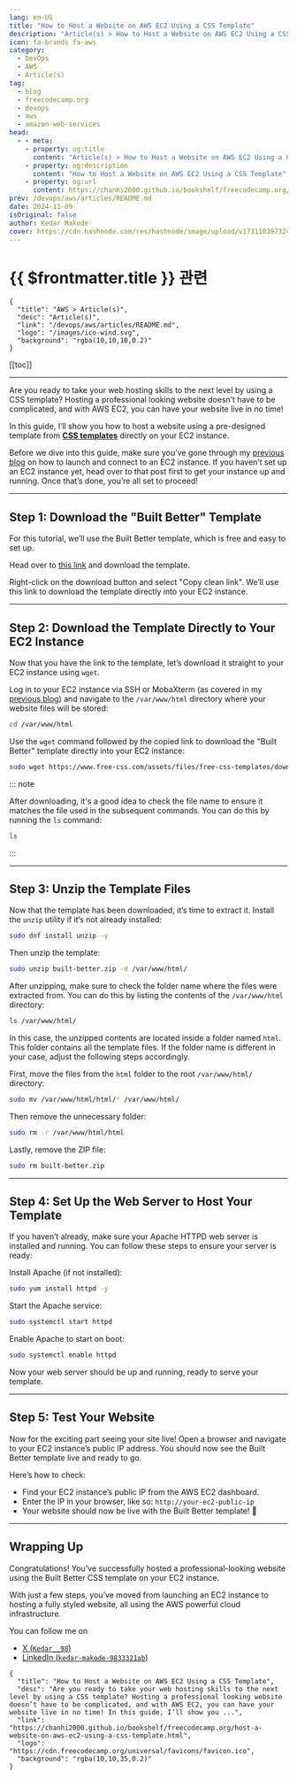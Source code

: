 ```yaml
---
lang: en-US
title: "How to Host a Website on AWS EC2 Using a CSS Template"
description: "Article(s) > How to Host a Website on AWS EC2 Using a CSS Template"
icon: fa-brands fa-aws
category:
  - DevOps
  - AWS
  - Article(s)
tag:
  - blog
  - freecodecamp.org
  - devops
  - aws
  - amazon-web-services
head:
  - - meta:
    - property: og:title
      content: "Article(s) > How to Host a Website on AWS EC2 Using a CSS Template"
    - property: og:description
      content: "How to Host a Website on AWS EC2 Using a CSS Template"
    - property: og:url
      content: https://chanhi2000.github.io/bookshelf/freecodecamp.org/host-a-website-on-aws-ec2-using-a-css-template.html
prev: /devops/aws/articles/README.md
date: 2024-11-09
isOriginal: false
author: Kedar Makode
cover: https://cdn.hashnode.com/res/hashnode/image/upload/v1731103973241/e1277a4c-3456-4f11-b809-24caf56ae13a.png
---
```


# {{ $frontmatter.title }} 관련

```component VPCard
{
  "title": "AWS > Article(s)",
  "desc": "Article(s)",
  "link": "/devops/aws/articles/README.md",
  "logo": "/images/ico-wind.svg",
  "background": "rgba(10,10,10,0.2)"
}
```

[[toc]]

---

<SiteInfo
  name="How to Host a Website on AWS EC2 Using a CSS Template"
  desc="Are you ready to take your web hosting skills to the next level by using a CSS template? Hosting a professional looking website doesn’t have to be complicated, and with AWS EC2, you can have your website live in no time! In this guide, I’ll show you ..."
  url="https://freecodecamp.org/news/host-a-website-on-aws-ec2-using-a-css-template"
  logo="https://cdn.freecodecamp.org/universal/favicons/favicon.ico"
  preview="https://cdn.hashnode.com/res/hashnode/image/upload/v1731103973241/e1277a4c-3456-4f11-b809-24caf56ae13a.png"/>

Are you ready to take your web hosting skills to the next level by using a CSS template? Hosting a professional looking website doesn’t have to be complicated, and with AWS EC2, you can have your website live in no time!

In this guide, I’ll show you how to host a website using a pre-designed template from [<FontIcon icon="fas fa-globe"/>**CSS templates**](https://free-css.com/free-css-templates) directly on your EC2 instance.

Before we dive into this guide, make sure you’ve gone through my [previous blog](/freecodecamp.org/how-to-launch-an-ec2-instance-and-a-web-server-using-httpd.md) on how to launch and connect to an EC2 instance. If you haven’t set up an EC2 instance yet, head over to that post first to get your instance up and running. Once that’s done, you’re all set to proceed!

---

## Step 1: Download the "Built Better" Template

For this tutorial, we’ll use the Built Better template, which is free and easy to set up.

Head over to [<FontIcon icon="fas fa-globe"/>this link](https://free-css.com/free-css-templates/page284/built-better) and download the template.

Right-click on the download button and select "Copy clean link". We’ll use this link to download the template directly into your EC2 instance.

---

## Step 2: Download the Template Directly to Your EC2 Instance

Now that you have the link to the template, let’s download it straight to your EC2 instance using `wget`.

Log in to your EC2 instance via SSH or MobaXterm (as covered in my [previous blog](/freecodecamp.org/connect-to-your-ec2-instance-using-mobaxterm.md)) and navigate to the <FontIcon icon="fas fa-folder-open"/>`/var/www/html` directory where your website files will be stored:

```sh
cd /var/www/html
```

Use the `wget` command followed by the copied link to download the "Built Better" template directly into your EC2 instance:

```sh
sudo wget https://www.free-css.com/assets/files/free-css-templates/download/page284/built-better.zip
```

::: note

After downloading, it's a good idea to check the file name to ensure it matches the file used in the subsequent commands. You can do this by running the `ls` command:

```sh
ls
```

:::

---

## Step 3: Unzip the Template Files

Now that the template has been downloaded, it’s time to extract it. Install the `unzip` utility if it’s not already installed:

```sh
sudo dnf install unzip -y
```

Then unzip the template:

```sh
sudo unzip built-better.zip -d /var/www/html/
```

After unzipping, make sure to check the folder name where the files were extracted from. You can do this by listing the contents of the <FontIcon icon="fas fa-folder-open"/>`/var/www/html` directory:

```sh
ls /var/www/html/
```

In this case, the unzipped contents are located inside a folder named <FontIcon icon="fas fa-folder-open"/>`html`. This folder contains all the template files. If the folder name is different in your case, adjust the following steps accordingly.

First, move the files from the <FontIcon icon="fas fa-folder-open"/>`html` folder to the root <FontIcon icon="fas fa-folder-open"/>`/var/www/html/` directory:

```sh
sudo mv /var/www/html/html/* /var/www/html/
```

Then remove the unnecessary folder:

```sh
sudo rm -r /var/www/html/html
```

Lastly, remove the ZIP file:

```sh
sudo rm built-better.zip
```

---

## Step 4: Set Up the Web Server to Host Your Template

If you haven’t already, make sure your Apache HTTPD web server is installed and running. You can follow these steps to ensure your server is ready:

Install Apache (if not installed):

```sh
sudo yum install httpd -y
```

Start the Apache service:

```sh
sudo systemctl start httpd
```

Enable Apache to start on boot:

```sh
sudo systemctl enable httpd
```

Now your web server should be up and running, ready to serve your template.

---

## Step 5: Test Your Website

Now for the exciting part seeing your site live! Open a browser and navigate to your EC2 instance’s public IP address. You should now see the Built Better template live and ready to go.

Here’s how to check:

- Find your EC2 instance’s public IP from the AWS EC2 dashboard.
- Enter the IP in your browser, like so: `http://your-ec2-public-ip`
- Your website should now be live with the Built Better template! 🎉

---

## Wrapping Up

Congratulations! You’ve successfully hosted a professional-looking website using the Built Better CSS template on your EC2 instance.

With just a few steps, you’ve moved from launching an EC2 instance to hosting a fully styled website, all using the AWS powerful cloud infrastructure.

You can follow me on

- [X (<FontIcon icon="fa-brands fa-x-twitter"/>`Kedar__98`)](https://x.com/Kedar__98)
- [LinkedIn (<FontIcon icon="fa-brands fa-linkedin"/>`kedar-makode-9833321ab`)](https://linkedin.com/in/kedar-makode-9833321ab/)

<!-- TODO: add ARTICLE CARD -->
```component VPCard
{
  "title": "How to Host a Website on AWS EC2 Using a CSS Template",
  "desc": "Are you ready to take your web hosting skills to the next level by using a CSS template? Hosting a professional looking website doesn’t have to be complicated, and with AWS EC2, you can have your website live in no time! In this guide, I’ll show you ...",
  "link": "https://chanhi2000.github.io/bookshelf/freecodecamp.org/host-a-website-on-aws-ec2-using-a-css-template.html",
  "logo": "https://cdn.freecodecamp.org/universal/favicons/favicon.ico",
  "background": "rgba(10,10,35,0.2)"
}
```
